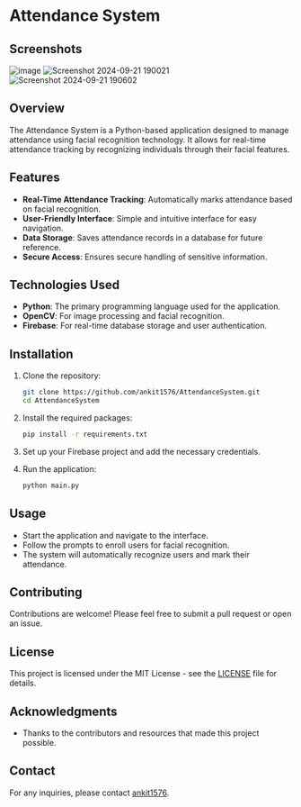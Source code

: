 
# Attendance System
## Screenshots
![image](https://github.com/user-attachments/assets/8577e901-fca5-4d3f-8c7f-86ed608420fa)
![Screenshot 2024-09-21 190021](https://github.com/user-attachments/assets/3c651589-bf35-41dc-8d44-fdf7f266cdfa)
![Screenshot 2024-09-21 190602](https://github.com/user-attachments/assets/f26e7482-0b5a-4513-8c80-0afc4ef4cc64)

## Overview
The Attendance System is a Python-based application designed to manage attendance using facial recognition technology. It allows for real-time attendance tracking by recognizing individuals through their facial features.

## Features
- **Real-Time Attendance Tracking**: Automatically marks attendance based on facial recognition.
- **User-Friendly Interface**: Simple and intuitive interface for easy navigation.
- **Data Storage**: Saves attendance records in a database for future reference.
- **Secure Access**: Ensures secure handling of sensitive information.

## Technologies Used
- **Python**: The primary programming language used for the application.
- **OpenCV**: For image processing and facial recognition.
- **Firebase**: For real-time database storage and user authentication.

## Installation
1. Clone the repository:
   ```bash
   git clone https://github.com/ankit1576/AttendanceSystem.git
   cd AttendanceSystem
   ```

2. Install the required packages:
   ```bash
   pip install -r requirements.txt
   ```

3. Set up your Firebase project and add the necessary credentials.

4. Run the application:
   ```bash
   python main.py
   ```

## Usage
- Start the application and navigate to the interface.
- Follow the prompts to enroll users for facial recognition.
- The system will automatically recognize users and mark their attendance.

## Contributing
Contributions are welcome! Please feel free to submit a pull request or open an issue.

## License
This project is licensed under the MIT License - see the [LICENSE](LICENSE) file for details.

## Acknowledgments
- Thanks to the contributors and resources that made this project possible.

## Contact
For any inquiries, please contact [ankit1576](https://github.com/ankit1576).
